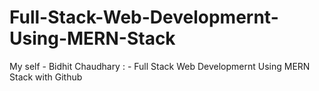 # Full-Stack-Web-Developmernt-Using-MERN-Stack
My self - Bidhit Chaudhary : - Full Stack Web Developmernt Using MERN Stack with Github 
